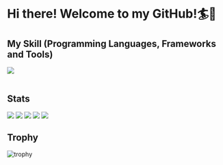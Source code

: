 # Hi there! Welcome to my GitHub!🏄🌊


## My Skill (Programming Languages, Frameworks and Tools)

<img src="https://skillicons.dev/icons?i=html,css,js,react,vue,mysql,github,vscode,docker,rails,laravel,php,ruby,jquery,aws" /> <br /><br />

## Stats
![](http://github-profile-summary-cards.vercel.app/api/cards/profile-details?username=blueSky1173&theme=gruvbox)
![](http://github-profile-summary-cards.vercel.app/api/cards/repos-per-language?username=blueSky1173&theme=gruvbox)
![](http://github-profile-summary-cards.vercel.app/api/cards/most-commit-language?username=blueSky1173&theme=gruvbox)
![](http://github-profile-summary-cards.vercel.app/api/cards/stats?username=blueSky1173&theme=gruvbox)
![](http://github-profile-summary-cards.vercel.app/api/cards/productive-time?username=blueSky1173&theme=gruvbox&utcOffset=9)


## Trophy
![trophy](https://github-profile-trophy.vercel.app/?username=blueSky1173&theme=gruvbox)
  
<br><br><br>
